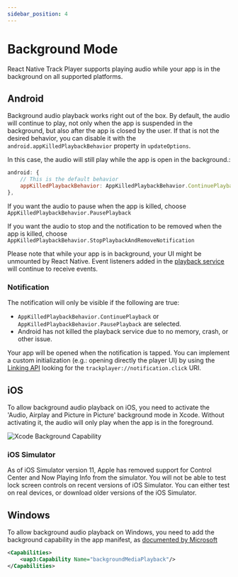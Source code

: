 ```yaml
---
sidebar_position: 4
---
```


# Background Mode

React Native Track Player supports playing audio while your app is in the background on all supported platforms.

## Android
Background audio playback works right out of the box. By default, the audio will continue to play, not only when the app is suspended in the background, but also after the app is closed by the user. If that is not the desired behavior, you can disable it with the `android.appKilledPlaybackBehavior` property in `updateOptions`. 

In this case, the audio will still play while the app is open in the background.:

```js
android: {
    // This is the default behavior
    appKilledPlaybackBehavior: AppKilledPlaybackBehavior.ContinuePlayback
},
```

If you want the audio to pause when the app is killed, choose `AppKilledPlaybackBehavior.PausePlayback`

If you want the audio to stop and the notification to be removed when the app is killed, choose `AppKilledPlaybackBehavior.StopPlaybackAndRemoveNotification`

Please note that while your app is in background, your UI might be unmounted by React Native. Event listeners added in the [playback service](./playback-service.md) will continue to receive events.

### Notification
The notification will only be visible if the following are true:
- `AppKilledPlaybackBehavior.ContinuePlayback` or `AppKilledPlaybackBehavior.PausePlayback` are selected.
- Android has not killed the playback service due to no memory, crash, or other issue.


Your app will be opened when the notification is tapped. You can implement a custom initialization (e.g.: opening directly the player UI) by using the [Linking API](https://reactnative.dev/docs/linking) looking for the `trackplayer://notification.click` URI.

## iOS
To allow background audio playback on iOS, you need to activate the 'Audio, Airplay and Picture in Picture' background mode in Xcode. Without activating it, the audio will only play when the app is in the foreground.

![Xcode Background Capability](https://developer.apple.com/library/content/documentation/Audio/Conceptual/AudioSessionProgrammingGuide/Art/background_modes_2x.png)

### iOS Simulator
As of iOS Simulator version 11, Apple has removed support for Control Center and Now Playing Info from the simulator. You will not be able to test lock screen controls on recent versions of iOS Simulator. You can either test on real devices, or download older versions of the iOS Simulator.

## Windows
To allow background audio playback on Windows, you need to add the background capability in the app manifest, as [documented by Microsoft](https://docs.microsoft.com/windows/uwp/audio-video-camera/background-audio#background-media-playback-manifest-capability)

```xml
<Capabilities>
    <uap3:Capability Name="backgroundMediaPlayback"/>
</Capabilities>
```
